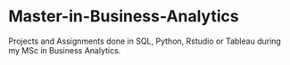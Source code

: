 # Master-in-Business-Analytics
Projects and Assignments done in SQL, Python, Rstudio or Tableau during my MSc in Business Analytics.
